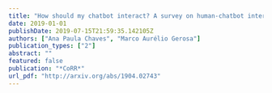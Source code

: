 ```yaml
---
title: "How should my chatbot interact? A survey on human-chatbot interaction design"
date: 2019-01-01
publishDate: 2019-07-15T21:59:35.142105Z
authors: ["Ana Paula Chaves", "Marco Aurélio Gerosa"]
publication_types: ["2"]
abstract: ""
featured: false
publication: "*CoRR*"
url_pdf: "http://arxiv.org/abs/1904.02743"
---
```


